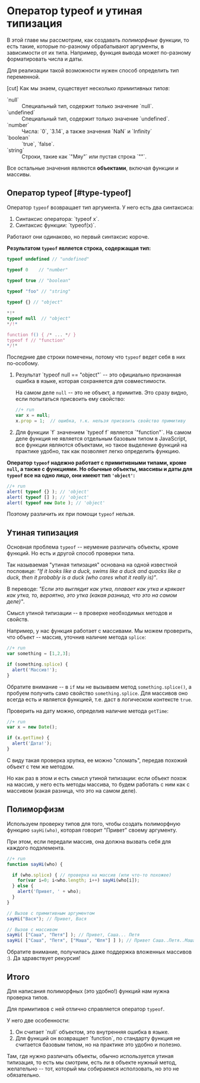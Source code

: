 # Оператор typeof и утиная типизация

В этой главе мы рассмотрим, как создавать *полиморфные* функции, то есть такие, которые по-разному обрабатывают аргументы, в зависимости от их типа. Например, функция вывода может по-разному форматировать числа и даты.

Для реализации такой возможности нужен способ определить тип переменной. 

[cut]
Как мы знаем, существует несколько *примитивных типов*:
<dl>
<dt>`null`</dt>
<dd>Специальный тип, содержит только значение `null`.</dd>
<dt>`undefined`</dt>
<dd>Специальный тип, содержит только значение `undefined`.</dd>
<dt>`number`</dt>
<dd>Числа: `0`, `3.14`, а также значения `NaN` и `Infinity`</dd>
<dt>`boolean`</dt>
<dd>`true`, `false`.</dd>
<dt>`string`</dt>
<dd>Строки, такие как `"Мяу"` или пустая строка `""`.</dd>
</dl>

Все остальные значения являются **объектами**, включая функции и массивы.

## Оператор typeof [#type-typeof]

Оператор `typeof` возвращает тип аргумента. У него есть два синтаксиса:
<ol>
<li>Синтаксис оператора: `typeof x`.</li>
<li>Синтаксис функции: `typeof(x)`.</li>
</ol>

Работают они одинаково, но первый синтаксис короче.

**Результатом `typeof` является строка, содержащая тип:**

```js
typeof undefined // "undefined" 

typeof 0    // "number" 
 
typeof true // "boolean" 

typeof "foo" // "string" 

typeof {} // "object" 

*!*
typeof null  // "object" 
*/!*

function f() { /* ... */ }
typeof f // "function" 
*/!*
```

Последние две строки помечены, потому что `typeof` ведет себя в них по-особому.

<ol>
<li>Результат `typeof null == "object"` -- это официально признанная ошибка в языке, которая сохраняется для совместимости.

На самом деле `null` -- это не объект, а примитив. Это сразу видно, если попытаться присвоить ему свойство:

```js
//+ run
var x = null;
x.prop = 1;  // ошибка, т.к. нельзя присвоить свойство примитиву
```

</li>
<li>Для функции `f` значением `typeof f` является `"function"`. На самом деле функция не является отдельным базовым типом в JavaScript, все функции являются объектами, но такое выделение функций на практике удобно, так как позволяет легко определить функцию.</li>
</ol>

**Оператор `typeof` надежно работает с примитивными типами, кроме `null`, а также с функциями. Но обычные объекты, массивы и даты для `typeof` все на одно лицо, они имеют тип `'object'`:**

```js
//+ run
alert( typeof {} ); // 'object'
alert( typeof [] ); // 'object'
alert( typeof new Date ); // 'object'
```

Поэтому различить их при помощи `typeof` нельзя.

## Утиная типизация

Основная проблема `typeof` -- неумение различать объекты, кроме функций. Но есть и другой способ проверки типа.

Так называемая "утиная типизация" основана на одной известной пословице: *"If it looks like a duck, swims like a duck and quacks like a duck, then it probably is a duck (who cares what it really is)"*.

В переводе: *"Если это выглядит как утка, плавает как утка и крякает как утка, то, вероятно, это утка (какая разница, что это на самом деле)"*. 

Смысл утиной типизации -- в проверке необходимых методов и свойств.

Например, у нас функция работает с массивами. Мы можем проверить, что объект -- массив, уточнив наличие метода `splice`:

```js
//+ run
var something = [1,2,3];

if (something.splice) {
  alert('Массив!');
}
```

Обратите внимание -- в `if` мы не вызываем метод `something.splice()`, а пробуем получить само свойство `something.splice`. Для массивов оно всегда есть и является функцией, т.е. даст в логическом контексте `true`.

Проверить на дату можно, определив наличие метода `getTime`:

```js
//+ run
var x = new Date();

if (x.getTime) {
  alert('Дата!');
}
```

С виду такая проверка хрупка, ее можно "сломать", передав похожий объект с тем же методом. 

Но как раз в этом и есть смысл утиной типизации: если объект похож на массив, у него есть методы массива, то будем работать с ним как с массивом (какая разница, что это на самом деле). 

## Полиморфизм

Используем проверку типов для того, чтобы создать полиморфную функцию `sayHi(who)`, которая говорит "Привет" своему аргументу. 

При этом, если передали массив, она должна вызвать себя для каждого подэлемента.

```js
//+ run
function sayHi(who) {

  if (who.splice) { // проверка на массив (или что-то похожее)
    for(var i=0; i<who.length; i++) sayHi(who[i]);
  } else {
    alert('Привет, ' + who);
  }
}

// Вызов с примитивным аргументом
sayHi("Вася"); // Привет, Вася

// Вызов с массивом
sayHi( ["Саша", "Петя"] ); // Привет, Саша... Петя
sayHi( ["Саша", "Петя", ["Маша", "Юля"] ] ); // Привет Саша..Петя..Маша..Юля
```

Обратите внимание, получилась даже поддержка вложенных массивов :). Да здравствует рекурсия! 

## Итого

Для написания полиморфных (это удобно!) функций нам нужна проверка типов.

Для примитивов с ней отлично справляется оператор `typeof`. 

У него две особенности:
<ol>
<li>Он считает `null` объектом, это внутренняя ошибка в языке.</li>
<li>Для функций он возвращает `function`, по стандарту функция не считается базовым типом, но на практике это удобно и полезно.</li>
</ol>

Там, где нужно различать объекты, обычно используется утиная типизация, то есть мы смотрим, есть ли в объекте нужный метод, желательно -- тот, который мы собираемся исползовать, но это не обязательно.

